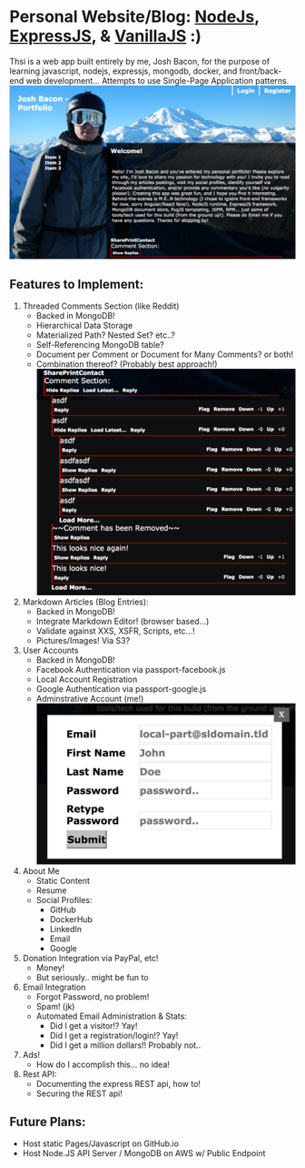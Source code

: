 # Personal Website/Blog: [NodeJs](https://nodejs.org/en/), [ExpressJS](https://expressjs.com/), & [VanillaJS](http://vanilla-js.com/) :)

Thsi is a web app built entirely by me, Josh Bacon, for the purpose of learning javascript, nodejs, expressjs, mongodb, docker, and front/back-end web development... Attempts to use Single-Page Application patterns.
![alt text](screenshots/home.png)

## Features to Implement:
1. Threaded Comments Section (like Reddit)
	- Backed in MongoDB!
	- Hierarchical Data Storage
	- Materialized Path? Nested Set? etc..?
	- Self-Referencing MongoDB table?
	- Document per Comment or Document for Many Comments? or both!
	- Combination thereof? (Probably best approach!)
![alt text](screenshots/comments.png)
2. Markdown Articles (Blog Entries): 
	- Backed in MongoDB!
	- Integrate Markdown Editor! (browser based...)
	- Validate against XXS, XSFR, Scripts, etc...!
	- Pictures/Images! Via S3?
3. User Accounts
	- Backed in MongoDB!
	- Facebook Authentication via passport-facebook.js
	- Local Account Registration
	- Google Authentication via passport-google.js
	- Adminstrative Account (me!)
![alt text](screenshots/register.png)
4. About Me
	- Static Content
	- Resume
	- Social Profiles:
		- GitHub
		- DockerHub
		- LinkedIn
		- Email
		- Google
5. Donation Integration via PayPal, etc!
	- Money! 
	- But seriously.. might be fun to 
6. Email Integration
	- Forgot Password, no problem!
	- Spam! (jk)
	- Automated Email Administration & Stats:
		- Did I get a visitor!? Yay!
		- Did I get a registration/login!? Yay!
		- Did I get a million dollars!! Probably not..
7. Ads!
	- How do I accomplish this... no idea!
8. Rest API:
	- Documenting the express REST api, how to!
	- Securing the REST api!

## Future Plans:
- Host static Pages/Javascript on GitHub.io
- Host Node.JS API Server / MongoDB on AWS w/ Public Endpoint